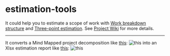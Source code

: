 # estimation-tools


It could help you to estimate a scope of work with [Work breakdown structure](https://en.wikipedia.org/wiki/Work_breakdown_structure "Work breakdown structure") and [Three-point estimation](https://en.wikipedia.org/wiki/Three-point_estimation "Three-point estimation").
See [Project Wiki](https://github.com/zhuj/estimation-tools/wiki "Wiki") for more details.

*** 

It converts a Mind Mapped project decomposition like [this](https://github.com/zhuj/estimation-tools/raw/master/example/Estimation%20Tool.xmind): ![this](https://github.com/zhuj/estimation-tools/raw/master/example/Estimation%20Tool.xmind.png "The MindMap decomposition screenshot")
into an Xlsx estimation report like [this](https://github.com/zhuj/estimation-tools/raw/master/example/Estimation%20Tool.mm.xlsx "The report"): ![this](https://github.com/zhuj/estimation-tools/raw/master/example/Estimation%20Tool.mm.xlsx.png "The report screenshot")
